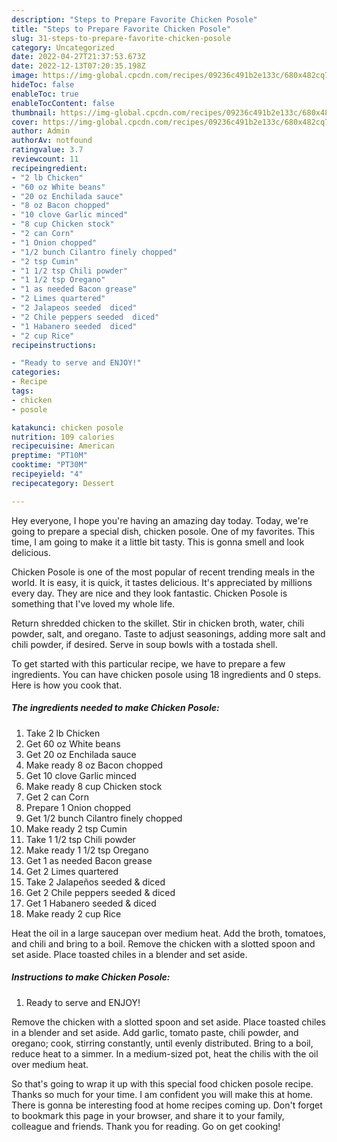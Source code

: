 ```yaml
---
description: "Steps to Prepare Favorite Chicken Posole"
title: "Steps to Prepare Favorite Chicken Posole"
slug: 31-steps-to-prepare-favorite-chicken-posole
category: Uncategorized
date: 2022-04-27T21:37:53.673Z
date: 2022-12-13T07:20:35.198Z
image: https://img-global.cpcdn.com/recipes/09236c491b2e133c/680x482cq70/chicken-posole-recipe-main-photo.jpg
hideToc: false
enableToc: true
enableTocContent: false
thumbnail: https://img-global.cpcdn.com/recipes/09236c491b2e133c/680x482cq70/chicken-posole-recipe-main-photo.jpg
cover: https://img-global.cpcdn.com/recipes/09236c491b2e133c/680x482cq70/chicken-posole-recipe-main-photo.jpg
author: Admin
authorAv: notfound
ratingvalue: 3.7
reviewcount: 11
recipeingredient:
- "2 lb Chicken"
- "60 oz White beans"
- "20 oz Enchilada sauce"
- "8 oz Bacon chopped"
- "10 clove Garlic minced"
- "8 cup Chicken stock"
- "2 can Corn"
- "1 Onion chopped"
- "1/2 bunch Cilantro finely chopped"
- "2 tsp Cumin"
- "1 1/2 tsp Chili powder"
- "1 1/2 tsp Oregano"
- "1 as needed Bacon grease"
- "2 Limes quartered"
- "2 Jalapeos seeded  diced"
- "2 Chile peppers seeded  diced"
- "1 Habanero seeded  diced"
- "2 cup Rice"
recipeinstructions:

- "Ready to serve and ENJOY!"
categories:
- Recipe
tags:
- chicken
- posole

katakunci: chicken posole 
nutrition: 109 calories
recipecuisine: American
preptime: "PT10M"
cooktime: "PT30M"
recipeyield: "4"
recipecategory: Dessert

---
```



Hey everyone, I hope you're having an amazing day today. Today, we're going to prepare a special dish, chicken posole. One of my favorites. This time, I am going to make it a little bit tasty. This is gonna smell and look delicious.

Chicken Posole is one of the most popular of recent trending meals in the world. It is easy, it is quick, it tastes delicious. It's appreciated by millions every day. They are nice and they look fantastic. Chicken Posole is something that I've loved my whole life.

Return shredded chicken to the skillet. Stir in chicken broth, water, chili powder, salt, and oregano. Taste to adjust seasonings, adding more salt and chili powder, if desired. Serve in soup bowls with a tostada shell.


To get started with this particular recipe, we have to prepare a few ingredients. You can have chicken posole using 18 ingredients and 0 steps. Here is how you cook that.

<!--inarticleads1-->

##### The ingredients needed to make Chicken Posole:

1. Take 2 lb Chicken
1. Get 60 oz White beans
1. Get 20 oz Enchilada sauce
1. Make ready 8 oz Bacon chopped
1. Get 10 clove Garlic minced
1. Make ready 8 cup Chicken stock
1. Get 2 can Corn
1. Prepare 1 Onion chopped
1. Get 1/2 bunch Cilantro finely chopped
1. Make ready 2 tsp Cumin
1. Take 1 1/2 tsp Chili powder
1. Make ready 1 1/2 tsp Oregano
1. Get 1 as needed Bacon grease
1. Get 2 Limes quartered
1. Take 2 Jalapeños seeded &amp; diced
1. Get 2 Chile peppers seeded &amp; diced
1. Get 1 Habanero seeded &amp; diced
1. Make ready 2 cup Rice


Heat the oil in a large saucepan over medium heat. Add the broth, tomatoes, and chili and bring to a boil. Remove the chicken with a slotted spoon and set aside. Place toasted chiles in a blender and set aside. 

<!--inarticleads2-->

##### Instructions to make Chicken Posole:


1. Ready to serve and ENJOY!

Remove the chicken with a slotted spoon and set aside. Place toasted chiles in a blender and set aside. Add garlic, tomato paste, chili powder, and oregano; cook, stirring constantly, until evenly distributed. Bring to a boil, reduce heat to a simmer. In a medium-sized pot, heat the chilis with the oil over medium heat. 

So that's going to wrap it up with this special food chicken posole recipe. Thanks so much for your time. I am confident you will make this at home. There is gonna be interesting food at home recipes coming up. Don't forget to bookmark this page in your browser, and share it to your family, colleague and friends. Thank you for reading. Go on get cooking!
